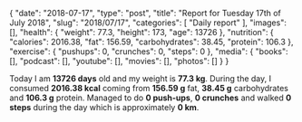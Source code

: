 {
    "date": "2018-07-17",
    "type": "post",
    "title": "Report for Tuesday 17th of July 2018",
    "slug": "2018\/07\/17",
    "categories": [
        "Daily report"
    ],
    "images": [],
    "health": {
        "weight": 77.3,
        "height": 173,
        "age": 13726
    },
    "nutrition": {
        "calories": 2016.38,
        "fat": 156.59,
        "carbohydrates": 38.45,
        "protein": 106.3
    },
    "exercise": {
        "pushups": 0,
        "crunches": 0,
        "steps": 0
    },
    "media": {
        "books": [],
        "podcast": [],
        "youtube": [],
        "movies": [],
        "photos": []
    }
}

Today I am <strong>13726 days</strong> old and my weight is <strong>77.3 kg</strong>. During the day, I consumed <strong>2016.38 kcal</strong> coming from <strong>156.59 g</strong> fat, <strong>38.45 g</strong> carbohydrates and <strong>106.3 g</strong> protein. Managed to do <strong>0 push-ups</strong>, <strong>0 crunches</strong> and walked <strong>0 steps</strong> during the day which is approximately <strong>0 km</strong>.